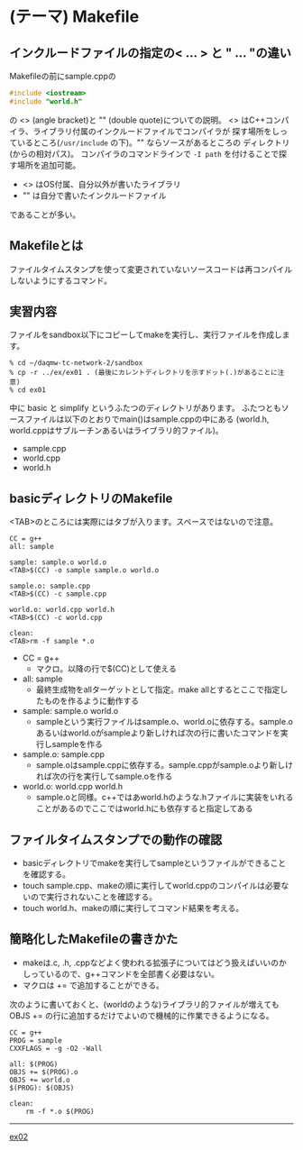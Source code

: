 (テーマ) Makefile
====================================

インクルードファイルの指定の< ... > と " ... "の違い
----------------------------------------------------

Makefileの前にsample.cppの

```C++
#include <iostream>
#include "world.h"
```

の \<> (angle bracket)と "" (double quote)についての説明。
\<> はC++コンパイラ、ライブラリ付属のインクルードファイルでコンパイラが
探す場所をしっているところ(`/usr/include` の下)。"" ならソースがあるところの
ディレクトリ(からの相対パス)。
コンパイラのコマンドラインで `-I path` を付けることで探す場所を追加可能。

- \<> はOS付属、自分以外が書いたライブラリ
- "" は自分で書いたインクルードファイル

であることが多い。

Makefileとは
------------

ファイルタイムスタンプを使って変更されていないソースコードは再コンパイル
しないようにするコマンド。

実習内容
--------

ファイルをsandbox以下にコピーしてmakeを実行し、実行ファイルを作成します。

    % cd ~/daqmw-tc-network-2/sandbox
    % cp -r ../ex/ex01 . (最後にカレントディレクトリを示すドット(.)があることに注意)
    % cd ex01

中に basic と simplify というふたつのディレクトリがあります。
ふたつともソースファイルは以下のとおりでmain()はsample.cppの中にある
(world.h, world.cppはサブルーチンあるいはライブラリ的ファイル)。

- sample.cpp
- world.cpp
- world.h

basicディレクトリのMakefile
---------------------------

\<TAB>のところには実際にはタブが入ります。スペースではないので注意。

    CC = g++
    all: sample

    sample: sample.o world.o
    <TAB>$(CC) -o sample sample.o world.o

    sample.o: sample.cpp
    <TAB>$(CC) -c sample.cpp

    world.o: world.cpp world.h
    <TAB>$(CC) -c world.cpp

    clean:
    <TAB>rm -f sample *.o

- CC = g++
    - マクロ。以降の行で$(CC)として使える
- all: sample
    - 最終生成物をallターゲットとして指定。make allとするとここで指定したものを作るように動作する
- sample: sample.o world.o
    - sampleという実行ファイルはsample.o、world.oに依存する。sample.oあるいはworld.oがsampleより新しければ次の行に書いたコマンドを実行しsampleを作る
- sample.o: sample.cpp
    - sample.oはsample.cppに依存する。sample.cppがsample.oより新しければ次の行を実行してsample.oを作る
- world.o: world.cpp world.h
    - sample.oと同様。c++ではあworld.hのような.hファイルに実装をいれることがあるのでここではworld.hにも依存すると指定してある

ファイルタイムスタンプでの動作の確認
------------------------------------

- basicディレクトリでmakeを実行してsampleというファイルができることを確認する。
- touch sample.cpp、makeの順に実行してworld.cppのコンパイルは必要ないので実行されないことを確認する。
- touch world.h、makeの順に実行してコマンド結果を考える。

簡略化したMakefileの書きかた
----------------------------

- makeは.c, .h, .cppなどよく使われる拡張子についてはどう扱えばいいのかしっているので、g++コマンドを全部書く必要はない。
- マクロは += で追加することができる。

次のように書いておくと、(worldのような)ライブラリ的ファイルが増えてもOBJS += の行に追加するだけでよいので機械的に作業できるようになる。

    CC = g++
    PROG = sample
    CXXFLAGS = -g -O2 -Wall

    all: $(PROG)
    OBJS += $(PROG).o
    OBJS += world.o
    $(PROG): $(OBJS)

    clean:
        rm -f *.o $(PROG)

---

[ex02](../ex02/)
